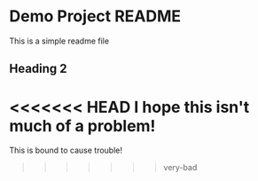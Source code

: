 # Demo Project README

This is a simple readme file

## Heading 2

<<<<<<< HEAD
I hope this isn't much of a problem!
=======

This is bound to cause trouble!
>>>>>>> very-bad
